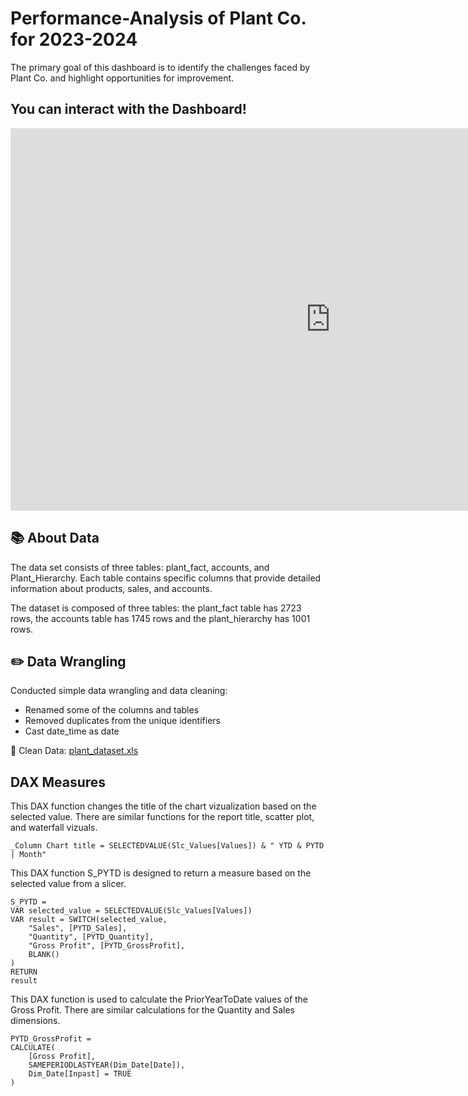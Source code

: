 # Performance-Analysis of Plant Co. for 2023-2024

The primary goal of this dashboard is to identify the challenges faced by Plant Co. and highlight opportunities for improvement.

## You can interact with the Dashboard!

<iframe title="Portofolio_Performance_Report" width="1024" height="612" src="https://app.powerbi.com/view?r=eyJrIjoiZDUwNmZhYzMtZjA3OS00YjFjLWE4MDYtNWQ3OTJmNTQyYjEyIiwidCI6ImViOGZiNTVjLTcyMDEtNDE0Yy05MDdlLWVhYTAwMmZlOThhMCIsImMiOjN9" frameborder="0" allowFullScreen="true"></iframe>


## 📚 About Data

The data set consists of three tables: plant_fact, accounts, and Plant_Hierarchy. Each table contains specific columns that provide detailed information about products, sales, and accounts.

The dataset is composed of three tables: the plant_fact table has 2723 rows, the accounts table has 1745 rows and the plant_hierarchy has 1001 rows.

## ✏️ Data Wrangling

Conducted simple data wrangling and data cleaning:
- Renamed some of the columns and tables
- Removed duplicates from the unique identifiers
- Cast date_time as date 

📍 Clean Data: [plant_dataset.xls](assets/Plant_DTS.xls)

## DAX Measures

This DAX function changes the title of the chart vizualization based on the selected value. There are similar functions for the report title, scatter plot, and waterfall vizuals.

```
_Column Chart title = SELECTEDVALUE(Slc_Values[Values]) & " YTD & PYTD | Month" 
```


This DAX function S_PYTD is designed to return a measure based on the selected value from a slicer.

```
S_PYTD = 
VAR selected_value = SELECTEDVALUE(Slc_Values[Values])
VAR result = SWITCH(selected_value,
    "Sales", [PYTD_Sales],
    "Quantity", [PYTD_Quantity],
    "Gross Profit", [PYTD_GrossProfit],
    BLANK()
)
RETURN
result
```

This DAX function is used to calculate the PriorYearToDate values of the Gross Profit. There are similar calculations for the Quantity and Sales dimensions.

```
PYTD_GrossProfit = 
CALCULATE(
    [Gross Profit],
    SAMEPERIODLASTYEAR(Dim_Date[Date]),
    Dim_Date[Inpast] = TRUE
)
```










